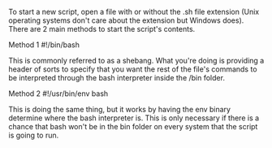 To start a new script, open a file with or without the .sh file extension (Unix operating systems don't care about the extension but Windows does).  There are 2 main methods to start the script's contents.

Method 1
#!/bin/bash

This is commonly referred to as a shebang.  What you're doing is providing a header of sorts to specify that you want the rest of the file's commands to be interpreted through the bash interpreter inside the /bin folder.

Method 2
#!/usr/bin/env bash

This is doing the same thing, but it works by having the env binary determine where the bash interpreter is.  This is only necessary if there is a chance that bash won't be in the bin folder on every system that the script is going to run.
